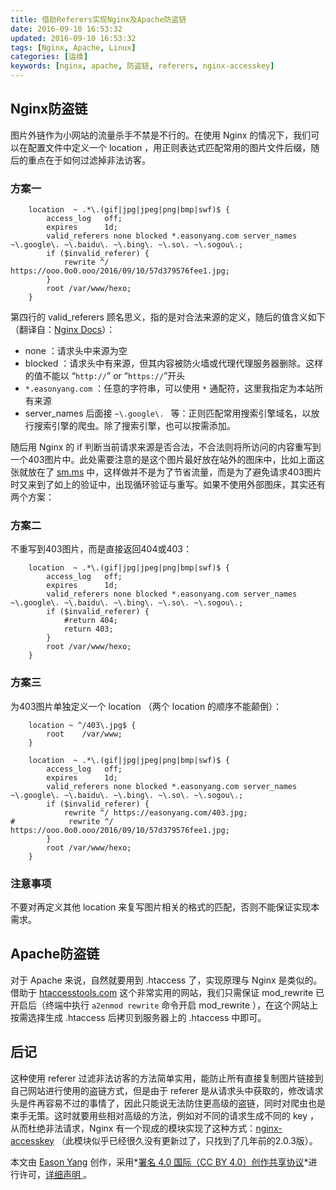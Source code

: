 ```yaml
---
title: 借助Referers实现Nginx及Apache防盗链
date: 2016-09-10 16:53:32
updated: 2016-09-10 16:53:32
tags: [Nginx, Apache, Linux]
categories: [运维]
keywords: [nginx, apache, 防盗链, referers, nginx-accesskey]
---
```


## Nginx防盗链

图片外链作为小网站的流量杀手不禁是不行的。在使用 Nginx 的情况下，我们可以在配置文件中定义一个 location ，用正则表达式匹配常用的图片文件后缀，随后的重点在于如何过滤掉非法访客。

### 方案一

```nginx
    location  ~ .*\.(gif|jpg|jpeg|png|bmp|swf)$ {
        access_log   off;
        expires      1d;
        valid_referers none blocked *.easonyang.com server_names ~\.google\. ~\.baidu\. ~\.bing\. ~\.so\. ~\.sogou\.;
        if ($invalid_referer) {
            rewrite ^/ https://ooo.0o0.ooo/2016/09/10/57d379576fee1.jpg;
        }
        root /var/www/hexo;                   
    }
```

第四行的 valid_referers 顾名思义，指的是对合法来源的定义，随后的值含义如下（翻译自：[Nginx Docs](https://nginx.org/en/docs/http/ngx_http_referer_module.html)）：<!--more-->

- none ：请求头中来源为空
- blocked ：请求头中有来源，但其内容被防火墙或代理代理服务器删除。这样的值不能以 “`http://`” or “`https://`”开头
- `*.easonyang.com` ：任意的字符串，可以使用 `*` 通配符，这里我指定为本站所有来源
- server_names 后面接 `~\.google\. ` 等：正则匹配常用搜索引擎域名，以放行搜索引擎的爬虫。除了搜索引擎，也可以按需添加。

随后用 Nginx 的 if 判断当前请求来源是否合法，不合法则将所访问的内容重写到一个403图片中。此处需要注意的是这个图片最好放在站外的图床中，比如上面这张就放在了 [sm.ms](https://sm.ms) 中，这样做并不是为了节省流量，而是为了避免请求403图片时又来到了如上的验证中，出现循环验证与重写。如果不使用外部图床，其实还有两个方案：

### 方案二

不重写到403图片，而是直接返回404或403：

```nginx
    location  ~ .*\.(gif|jpg|jpeg|png|bmp|swf)$ {
        access_log   off;
        expires      1d;
        valid_referers none blocked *.easonyang.com server_names ~\.google\. ~\.baidu\. ~\.bing\. ~\.so\. ~\.sogou\.;
        if ($invalid_referer) {
            #return 404;
    		return 403;
        }
        root /var/www/hexo;                   
    }
```

### 方案三

为403图片单独定义一个 location （两个 location 的顺序不能颠倒）：

```nginx
    location ~ ^/403\.jpg$ {
        root    /var/www;
    }

    location  ~ .*\.(gif|jpg|jpeg|png|bmp|swf)$ {
        access_log   off;
        expires      1d;
        valid_referers none blocked *.easonyang.com server_names ~\.google\. ~\.baidu\. ~\.bing\. ~\.so\. ~\.sogou\.;
        if ($invalid_referer) {
            rewrite ^/ https://easonyang.com/403.jpg;
#            rewrite ^/ https://ooo.0o0.ooo/2016/09/10/57d379576fee1.jpg;
        }
        root /var/www/hexo;                   
    }
```

### 注意事项

不要对再定义其他 location 来复写图片相关的格式的匹配，否则不能保证实现本需求。

## Apache防盗链

对于 Apache 来说，自然就要用到 .htaccess 了，实现原理与 Nginx 是类似的。借助于 [htaccesstools.com](http://www.htaccesstools.com/hotlink-protection/) 这个非常实用的网站，我们只需保证 mod_rewrite 已开启后（终端中执行 `a2enmod rewrite` 命令开启 mod_rewrite ），在这个网站上按需选择生成 .htaccess 后拷贝到服务器上的 .htaccess 中即可。

## 后记

这种使用 referer 过滤非法访客的方法简单实用，能防止所有直接复制图片链接到自己网站进行使用的盗链方式，但是由于 referer 是从请求头中获取的，修改请求头是件再容易不过的事情了，因此只能说无法防住更高级的盗链，同时对爬虫也是束手无策。这时就要用些相对高级的方法，例如对不同的请求生成不同的 key ，从而杜绝非法请求，Nginx 有一个现成的模块实现了这种方式：[nginx-accesskey](http://wiki.nginx.org/images/5/51/Nginx-accesskey-2.0.3.tar.gz) （此模块似乎已经很久没有更新过了，只找到了几年前的2.0.3版）。

本文由 [Eason Yang](https://easonyang.com) 创作，采用*[署名 4.0 国际（CC BY 4.0）创作共享协议](http://creativecommons.org/licenses/by/4.0/deed.zh)*进行许可，[详细声明 ](https://easonyang.com/about/)。